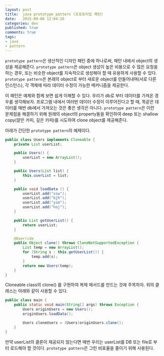```yaml
---
layout: post
title:  java prototype pattern (프로토타입 패턴)
date:   2015-09-06 12:04:16
categories: dev
published: true
comments: true
tags: 
- java
- pattern
---
```

`prototype pattern`은 생산적인 디자인 패턴 중에 하나로써, 패턴 내에서 object의 생성을 제공해준다. `prototype pattern`은 object 생성이 높은 비용으로 수 많은 요청을 하는 경우, 또는 비슷한 object를 지속적으로 생성해야 할 때 유용하게 사용할 수 있다. `prototype pattern`은 본래의 object로 부터 새로운 object를 만들어내며(서로 다른 인스턴스), 각 객체에 따라 데이터 수정이 가능한 메커니즘을 제공한다.

이 패턴은 예제와 함께 보면 쉽게 이해할 수 있다. 우리가 db로 부터 데이터를 가져온 경우를 생각해보자. 프로그램 내에서 여러번 데이터 수정이 이루어진다고 할 때, 똑같은 데이터를 매번 db에서 가져오는 것은 좋은 생각은 아니다. `prototype pattern`은 이런 문제점을 해결하기 위해 원래의 object의 property들을 확인하여 deep 또는 shallow copy(얕은 카피, 깊은 카피)를 시도하여 clone object를 제공해준다.

아래가 간단한 `prototype pattern`의 예제이다.

``` java
public class Users implements Cloneable {
    private List userList;

    public Users() {
        userList = new ArrayList();
    }

    public Users(List list) {
        this.userList = list;
    }

    public void loadData () {
        userList.add("ssw");
        userList.add("bjh");
        userList.add("ysm");
        userList.add("hoj");
    }

    public List getUserList() {
        return userList;
    }

    @Override
    public Object clone() throws CloneNotSupportedException {
        List temp = new ArrayList();
        for (String s : this.getUserList()) {
            temp.add(s);
        }
        return new Users(temp);
    }
}
```

Cloneable class의 clone() 를 구현하여 복제 메서드를 만드는 것에 주목하자. 위의 클래스는 아래와 같이 사용할 수 있다.

``` java
public class main {
    public static void main(String[] args) throws Exception {
        Users originUsers = new Users();
        originUsers.loadData();

        Users cloneUsers = (Users)originUsers.clone();
    }
}
```

만약 userList의 클론이 제공되지 않는다면 매번 우리는 userList를 DB 또는 file로 부터 로드해야 할 것이다. `prototype pattern`은 그런 비효율을 줄이기 위해 사용된다.